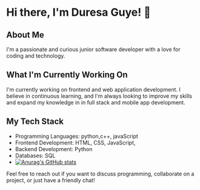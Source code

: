 # Hi there, I'm Duresa Guye! 👋

## About Me
I'm a passionate and curious junior software developer with a love for coding and technology. 

## What I'm Currently Working On
I'm currently working on frontend and web application development. I believe in continuous learning, and I'm always looking to improve my skills and expand my knowledge in in full stack and mobile app development.

## My Tech Stack
- Programming Languages: python,c++, javaScript 
- Frontend Development:  HTML, CSS, JavaScript, 
- Backend Development:  Python 
- Databases: SQL
- [![Anurag's GitHub stats](https://github-readme-stats.vercel.app/api?username=duresaguye)](https://github.com/anuraghazra/github-readme-stats)




Feel free to reach out if you want to discuss programming, collaborate on a project, or just have a friendly chat!






<!---
duresaguye/duresaguye is a ✨ special ✨ repository because its `README.md` (this file) appears on your GitHub profile.
You can click the Preview link to take a look at your changes.
--->
